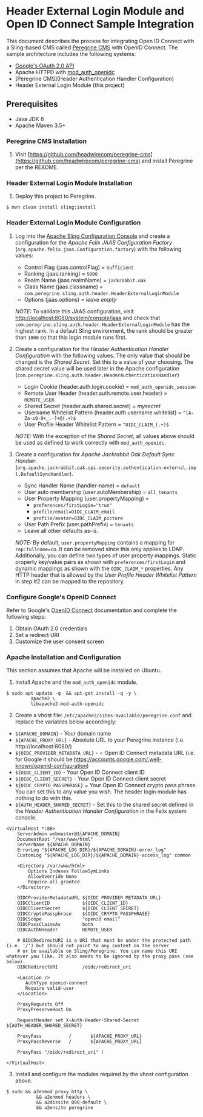 # Header External Login Module and Open ID Connect Sample Integration

This document describes the process for integrating Open ID Connect with a Sling-based CMS called 
[Peregrine CMS](https://www.peregrine-cms.com/content/sites/peregrine.html) with OpenID Connect. The sample architecture
includes the following systems:

* [Google's OAuth 2.0 API](https://developers.google.com/identity/protocols/oauth2/openid-connect) 
* Apache HTTPD with [mod_auth_openidc](https://github.com/zmartzone/mod_auth_openidc) 
* [Peregrine CMS](Header Authentication Handler Configuration)
* Header External Login Module (this project)

## Prerequisites

* Java JDK 8
* Apache Maven 3.5+

### Peregrine CMS Installation

1. Visit [https://github.com/headwirecom/peregrine-cms](https://github.com/headwirecom/peregrine-cms) and install
   Peregrine per the README.

### Header External Login Module Installation

1. Deploy this project to Peregrine.

```
$ mvn clean install sling:install
```

### Header External Login Module Configuration

1. Log into the [Apache Sling Configuration Console](http://localhost:8080/system/console/configMgr) and create a 
   configuration for the _Apache Felix JAAS Configuration Factory_ (`org.apache.felix.jaas.Configuration.factory`) with
   the following values:
   
   * Control Flag (jaas.controlFlag) = `Sufficient`
   * Ranking (jaas.ranking) = `5000`
   * Realm Name (jaas.realmName) = `jackrabbit.oak`
   * Class Name (jaas.classname) = `com.peregrine.sling.auth.header.HeaderExternalLoginModule`
   * Options (jaas.options) = _leave empty_
  
   *NOTE:* To validate this JAAS configuration, visit [http://localhost:8080/system/console/jaas](http://localhost:8080/system/console/jaas)
   and check that `com.peregrine.sling.auth.header.HeaderExternalLoginModule` has the highest rank. In a default Sling environment, the rank 
   should be greater than `1000` so that this login module runs first. 
    
2. Create a configuration for the _Header Authentication Handler Configuration_ with the following values. The only value that should
   be changed is the _Shared Secret_. Set this to a value of your choosing. The shared secret value will be used later in the Apache
   configuration (`com.peregrine.sling.auth.header.HeaderAuthenticationHandler`)

   * Login Cookie (header.auth.login.cookie) = `mod_auth_openidc_session`
   * Remote User Header (header.auth.remote.user.header) = `REMOTE_USER`
   * Shared Secret (header.auth.shared.secret) = _mysecret_
   * Username Whitelist Pattern (header.auth.username.whitelist) = `^[A-Za-z0-9+_.-]+@(.+)$`
   * User Profile Header Whitelist Pattern = `^OIDC_CLAIM_(.+)$` 
   
   *NOTE:* With the exception of the _Shared Secret_, all values above should be used as defined to work correctly with 
   `mod_auth_openidc`.
   
3. Create a configuration for _Apache Jackrabbit Oak Default Sync Handler_.
   (`org.apache.jackrabbit.oak.spi.security.authentication.external.impl.DefaultSyncHandler`).

   * Sync Handler Name (handler-name) = `default`
   * User auto membership (user.autoMembership) = `all_tenants` 
   * User Property Mapping (user.propertyMapping) = 
     * `preferences/firstLogin="true"`
     * `profile/email=OIDC_CLAIM_email`
     * `profile/avatar=OIDC_CLAIM_picture`
   * User Path Prefix (user.pathPrefix) = `tenants`
   * Leave all other defaults as-is.
   
   *NOTE:* By default, `user.propertyMapping` contains a mapping for `rep:fullname=cn`. It can be removed since this
   only applies to LDAP. Additionally, you can define two types of user property mappings. Static property key/value
   pairs as shown with `preferences/firstLogin` and dynamic mappings as shown with the `OIDC_CLAIM_*` properties. Any
   HTTP header that is allowed by the _User Profile Header Whitelist Pattern_ in step #2 can be mapped to the repository.
   
###  Configure Google's OpenID Connect  

Refer to Google's [OpenID Connect](https://developers.google.com/identity/protocols/oauth2/openid-connect) documentation
and complete the following steps:

1. Obtain OAuth 2.0 credentials
2. Set a redirect URI
3. Customize the user consent screen

### Apache Installation and Configuration

This section assumes that Apache will be installed on Ubuntu.

1. Install Apache and the `mod_auth_openidc` module.

```
$ sudo apt update -q  && apt-get install -q -y \
         apache2 \
         libapache2-mod-auth-openidc
```

2. Create a vhost file: `/etc/apache2/sites-available/peregrine.conf` and replace the variables below accordingly:

* `${APACHE_DOMAIN}` - Your domain name
* `${APACHE_PROXY_URL}` - Absolute URL to your Peregrine instance (i.e. http://localhost:8080/)
* `${OIDC_PROVIDER_METADATA_URL}` - = Open ID Connect metadata URL (i.e. for Google it should be https://accounts.google.com/.well-known/openid-configuration)
* `${OIDC_CLIENT_ID}` - Your Open ID Connect client ID 
* `${OIDC_CLIENT_SECRET}` - Your Open ID Connect client secret
* `${OIDC_CRYPTO_PASSPHRASE}` = Your Open ID Connect crypto pass phrase. You can set this to any value you wish. The header login module has nothing to do with this.
* `${AUTH_HEADER_SHARED_SECRET}` - Set this to the shared secret defined in the _Header Authentication Handler Configuration_ in the Felix system console.

```
<VirtualHost *:80>
    ServerAdmin webmaster@${APACHE_DOMAIN}
    DocumentRoot "/var/www/html"
    ServerName ${APACHE_DOMAIN}
    ErrorLog "${APACHE_LOG_DIR}/${APACHE_DOMAIN}-error_log"
    CustomLog "${APACHE_LOG_DIR}/${APACHE_DOMAIN}-access_log" common

    <Directory /var/www/html>
        Options Indexes FollowSymLinks
        AllowOverride None
        Require all granted
    </Directory>

    OIDCProviderMetadataURL ${OIDC_PROVIDER_METADATA_URL}
    OIDCClientID            ${OIDC_CLIENT_ID}
    OIDCClientSecret        ${OIDC_CLIENT_SECRET}
    OIDCCryptoPassphrase    ${OIDC_CRYPTO_PASSPHRASE}
    OIDCScope               "openid email"
    OIDCPassClaimsAs        both
    OIDCAuthNHeader         REMOTE_USER

    # OIDCRedirectURI is a URI that must be under the protected path (i.e. '/') but should not point to any content on the server 
    # or be available on Sling/Peregrine. You can name this URI whatever you like. It also needs to be ignored by the proxy pass (see below).
    OIDCRedirectURI         /oidc/redirect_uri
    
    <Location />
       AuthType openid-connect
       Require valid-user
    </Location>

    ProxyRequests Off
    ProxyPreserveHost On
   
    RequestHeader set X-Auth-Header-Shared-Secret ${AUTH_HEADER_SHARED_SECRET}

    ProxyPass          /       ${APACHE_PROXY_URL}
    ProxyPassReverse   /       ${APACHE_PROXY_URL}

    ProxyPass "/oidc/redirect_uri" !

</VirtualHost>
```


3. Install and configure the modules required by the vhost configuration above.

```
$ sudo && a2enmod proxy_http \
           && a2enmod headers \
           && a2dissite 000-default \
           && a2ensite peregrine
```

